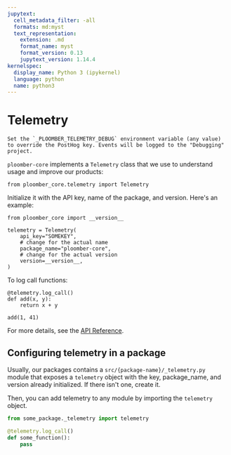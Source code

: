 ```yaml
---
jupytext:
  cell_metadata_filter: -all
  formats: md:myst
  text_representation:
    extension: .md
    format_name: myst
    format_version: 0.13
    jupytext_version: 1.14.4
kernelspec:
  display_name: Python 3 (ipykernel)
  language: python
  name: python3
---
```


# Telemetry

```{versionadded} 0.1.2
Set the `_PLOOMBER_TELEMETRY_DEBUG` environment variable (any value) to override the PostHog key. Events will be logged to the "Debugging" project.
```

`ploomber-core` implements a `Telemetry` class that we use to understand usage and improve our products:


```{code-cell} ipython3
from ploomber_core.telemetry import Telemetry
```

Initialize it with the API key, name of the package, and version. Here's an example:

```{code-cell} ipython3
from ploomber_core import __version__

telemetry = Telemetry(
    api_key="SOMEKEY",
    # change for the actual name
    package_name="ploomber-core",
    # change for the actual version
    version=__version__,
)
```

To log call functions:

```{code-cell} ipython3
@telemetry.log_call()
def add(x, y):
    return x + y

add(1, 41)
```

For more details, see the [API Reference](api).

## Configuring telemetry in a package

Usually, our packages contains a `src/{package-name}/_telemetry.py` module that exposes a `telemetry` object with the key, package_name, and version already initialized. If there isn't one, create it.

Then, you can add telemetry to any module by importing the `telemetry` object.

```python
from some_package._telemetry import telemetry

@telemetry.log_call()
def some_function():
    pass
```

